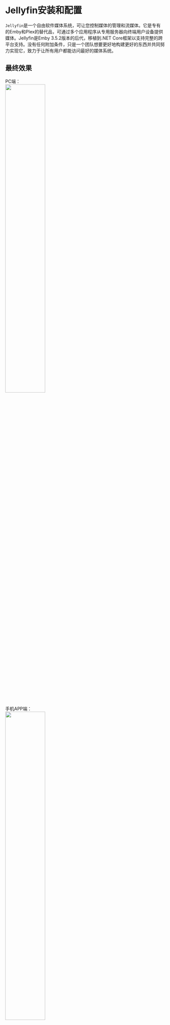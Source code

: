 # Jellyfin安装和配置

`Jellyfin`是一个自由软件媒体系统，可让您控制媒体的管理和流媒体。它是专有的Emby和Plex的替代品，可通过多个应用程序从专用服务器向终端用户设备提供媒体。Jellyfin是Emby 3.5.2版本的后代，移植到.NET Core框架以支持完整的跨平台支持。没有任何附加条件，只是一个团队想要更好地构建更好的东西并共同努力实现它，致力于让所有用户都能访问最好的媒体系统。

## 最终效果
PC端：  
<image src="./images/chrome_jellyfin.jpg" style="width: 50%">

手机APP端：  
<image src="./images/app_jellyfin.jpeg" style="width: 50%">

## 安装  
在安装Jellyfin之前，请确保你已经安装好Kubespider。

### 1.安装Jellyfin  
运行如下命令即可：
```sh
git clone https://github.com/jwcesign/kubespider.git
cd kubespider
bash hack/install_jellyfin.sh
```

### 2.配置Jellyfin  
到地址`http://<server_ip>:8096`配置对应目录即可，我配置的目录和类型对应如下：
```
Mixed 对应 挂载的目录/media/Common
Movie 对应 挂载的目录/media/Movie
Shows 对应 挂载的目录/media/TV
```

配置好后，即可享用。

